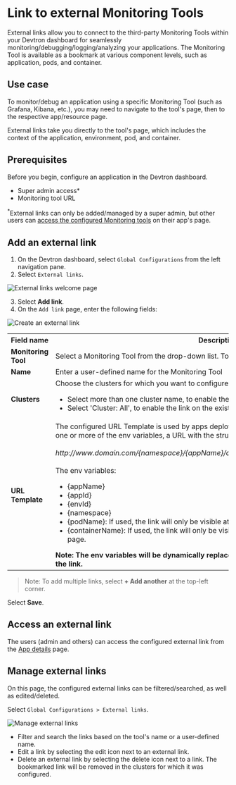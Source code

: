 # Link to external Monitoring Tools

External links allow you to connect to the third-party Monitoring Tools within your Devtron dashboard for seamlessly monitoring/debugging/logging/analyzing your applications.
The Monitoring Tool is available as a bookmark at various component levels, such as application, pods, and container.

## Use case

To monitor/debug an application using a specific Monitoring Tool (such as Grafana, Kibana, etc.), you may need to navigate to the tool's page, then to the respective app/resource page.

External links take you directly to the tool's page, which includes the context of the application, environment, pod, and container.

## Prerequisites

Before you begin, configure an application in the Devtron dashboard.

- Super admin access*
- Monitoring tool URL

<sup>*</sup>External links can only be added/managed by a super admin, but other users can [access the configured Monitoring tools](././../creating-application/app-details.md) on their app's page.

## Add an external link

1. On the Devtron dashboard, select `Global Configurations` from the left navigation pane.
2. Select `External links`.
   
![External links welcome page](https://devtron-public-asset.s3.us-east-2.amazonaws.com/external-tools/external-links-welcome.png)

3. Select **Add link**.
4. On the `Add link` page, enter the following fields:

![Create an external link](https://devtron-public-asset.s3.us-east-2.amazonaws.com/external-tools/add-external-link.png)

<table>
    <row>
        <th>Field name</th>
        <th>Description</th>
    </row>
    <tr>
        <td><b>Monitoring Tool</b></td>
        <td>Select a Monitoring Tool from the drop-down list. To add a different tool, select 'Other'.</td>
    </tr>
    <tr>
        <td><b>Name</b></td>
        <td>Enter a user-defined name for the Monitoring Tool</td>
    </tr>
    <tr>
        <td><b>Clusters</b></td>
        <td>
            Choose the clusters for which you want to configure the selected tool.
            <ul>
                <li>Select more than one cluster name, to enable the link on multiple clusters</li>
                <li>Select 'Cluster: All', to enable the link on the existing clusters and future clusters</li>                
            </ul>
        </td>
    </tr>
    <tr>
        <td><b>URL Template</b></td>
        <td>
            The configured URL Template is used by apps deployed on the selected clusters.            
            By combining one or more of the env variables, a URL with the structure shown below can be created:<br></br>
            <i>http://www.domain.com/{namespace}/{appName}/details/{appId}/env/{envId}/details/{podName}</i>
            <br></br>
            The env variables:
            <ul>
                <li>{appName}</li>
                <li>{appId}</li>
                <li>{envId}</li>
                <li>{namespace}</li>
                <li>{podName}: If used, the link will only be visible at the pod level on the <a href="../creating-application/app-details.md">App details</a> page. </li>
                <li>{containerName}: If used, the link will only be visible at the container level on the <a href="../creating-application/app-details.md">App details</a> page. </li>
            </ul>
            <b>Note: The env variables will be dynamically replaced by the values that you used to configure the link.            
        </td>
    </tr>
</table>

> Note: To add multiple links, select **+ Add another** at the top-left corner.

Select **Save**.

## Access an external link

The users (admin and others) can access the configured external link from the [App details](../creating-application/app-details.md) page.

## Manage external links

On this page, the configured external links can be filtered/searched, as well as edited/deleted.

Select `Global Configurations > External links`.

![Manage external links](https://devtron-public-asset.s3.us-east-2.amazonaws.com/external-tools/manage-external-links.png)

* Filter and search the links based on the tool's name or a user-defined name.
* Edit a link by selecting the edit icon next to an external link.
* Delete an external link by selecting the delete icon next to a link. The bookmarked link will be removed in the clusters for which it was configured.
